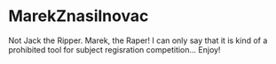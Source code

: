 # MarekZnasilnovac
Not Jack the Ripper. Marek, the Raper!
I can only say that it is kind of a prohibited tool for subject regisration competition... Enjoy!
